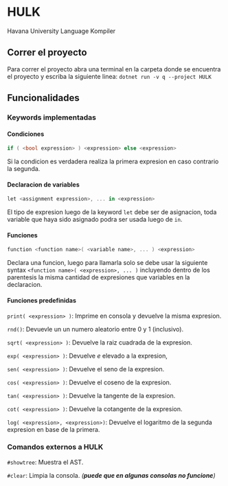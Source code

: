 # HULK

Havana University Language Kompiler

## Correr el proyecto

Para correr el proyecto abra una terminal en la carpeta donde se encuentra el proyecto y escriba la siguiente linea:
    `dotnet run -v q --project HULK`

## Funcionalidades

### Keywords implementadas

#### Condiciones

```cs
if ( <bool expression> ) <expression> else <expression>
```

Si la condicion es verdadera realiza la primera expresion en caso contrario la segunda.


#### Declaracion de variables

```cs
let <assignment expression>, ... in <expression>
```

El tipo de expresion luego de la keyword `let` debe ser de asignacion, toda variable que haya sido asignado podra ser usada luego de `in`.

#### Funciones

```cs
function <function name>( <variable name>, ... ) <expression>
```

Declara una funcion, luego para llamarla solo se debe usar la siguiente syntax `<function name>( <expression>, ... )` incluyendo dentro de los parentesis la misma cantidad de expresiones que variables en la declaracion. 

#### Funciones predefinidas

`print( <expression> )`: Imprime en consola y devuelve la misma expresion.

`rnd()`: Devuevle un un numero aleatorio entre 0 y 1 (inclusivo).

`sqrt( <expression> )`: Devuelve la raiz cuadrada de la expresion.

`exp( <expression> )`: Devuelve $e$ elevado a la expresion,

`sen( <expression> )`: Devuelve el seno de la expresion.

`cos( <expression> )`: Devuelve el coseno de la expresion.

`tan( <expression> )`: Devuelve la tangente de la expresion.

`cot( <expression> )`: Devuelve la cotangente de la expresion.

`log( <expression>, <expression>)`: Devuelve el logaritmo de la segunda expresion en base de la primera.

### Comandos externos a **HULK**

`#showtree`:    Muestra el AST.

`#clear`:    Limpia la consola. _(**puede que en algunas consolas no funcione**)_
